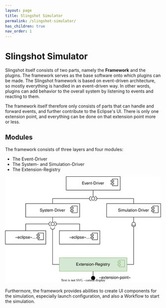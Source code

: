 ```yaml
---
layout: page
title: Slingshot Simulator
permalink: /slingshot-simulator/
has_children: true
nav_order: 1
---
```

# Slingshot Simulator

Slingshot itself consists of two parts, namely the **Framework** and the plugins. The framework serves as the base software onto which plugins can be made.
The Slingshot framework is based on event-driven architecture, so mostly everything is handled in an event-driven way. In other words, plugins can add behavior to the overall system by listening to events and reacting to them.

The framework itself therefore only consists of parts that can handle and forward events, and further contribute to the Eclipse's UI. There is only one extension point, and everything can be done on that extension point more or less.

## Modules
The framework consists of three layers and four modules:
* The Event-Driver
* The System- and Simulation-Driver
* The Extension-Registry

<img src="../images/framework_modules.svg" alt="Slingshot's Framework Modules">

Furthermore, the framework provides abilities to create UI components for the simulation, especially launch configuration, and also a Workflow to start the simulation.

